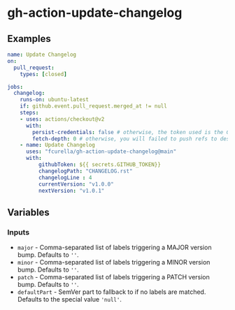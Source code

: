 # gh-action-update-changelog

## Examples

```yml
name: Update Changelog
on:
  pull_request:
    types: [closed]

jobs:
  changelog:
    runs-on: ubuntu-latest
    if: github.event.pull_request.merged_at != null
    steps:
    - uses: actions/checkout@v2
      with:
        persist-credentials: false # otherwise, the token used is the GITHUB_TOKEN, instead of your personal token
        fetch-depth: 0 # otherwise, you will failed to push refs to dest repo
    - name: Update Changelog
      uses: "fcurella/gh-action-update-changelog@main"
      with:
          githubToken: ${{ secrets.GITHUB_TOKEN}}
          changelogPath: "CHANGELOG.rst"
          changelogLine : 4
          currentVersion: "v1.0.0"
          nextVersion: "v1.0.1"
```

## Variables

### Inputs

* `major` - Comma-separated list of labels triggering a MAJOR version bump. Defaults to `''`.
* `minor` - Comma-separated list of labels triggering a MINOR version bump. Defaults to `''`.
* `patch` - Comma-separated list of labels triggering a PATCH version bump. Defaults to `''`.
* `defaultPart` - SemVer part to fallback to if no labels are matched. Defaults to the
  special value `'null'`.
